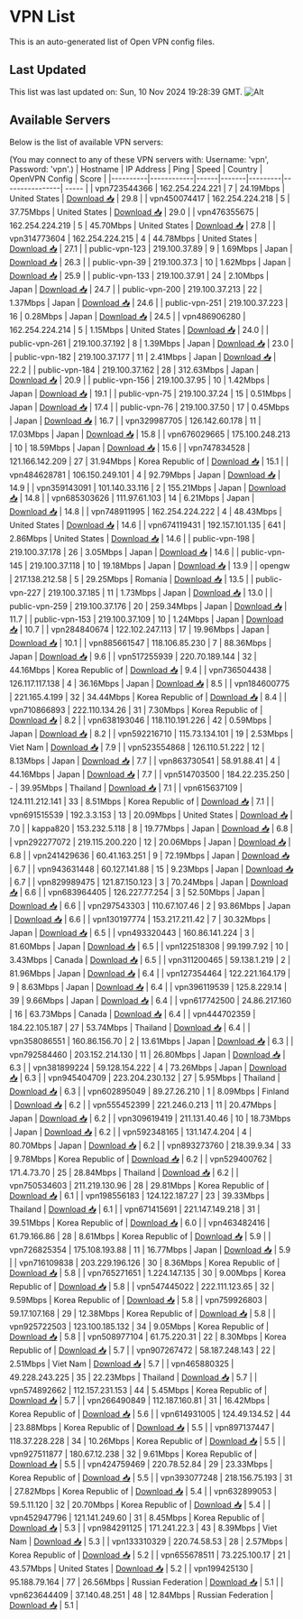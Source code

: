 # VPN List

This is an auto-generated list of Open VPN config files.

## Last Updated

This list was last updated on: Sun, 10 Nov 2024 19:28:39 GMT.
![Alt](https://repobeats.axiom.co/api/embed/186b98318ef1479477931607c1ad7d823f12451f.svg "Repobeats analytics image")

## Available Servers

Below is the list of available VPN servers:

(You may connect to any of these VPN servers with: Username: 'vpn', Password: 'vpn'.)
| Hostname | IP Address | Ping | Speed | Country | OpenVPN Config | Score |
|----------|------------|------|-------|---------|----------------| ----- |
| vpn723544366 | 162.254.224.221 | 7 | 24.19Mbps | United States | [Download 📥](./configs/server_0_US.ovpn) | 29.8 |
| vpn450074417 | 162.254.224.218 | 5 | 37.75Mbps | United States | [Download 📥](./configs/server_1_US.ovpn) | 29.0 |
| vpn476355675 | 162.254.224.219 | 5 | 45.70Mbps | United States | [Download 📥](./configs/server_2_US.ovpn) | 27.8 |
| vpn314773604 | 162.254.224.215 | 4 | 44.78Mbps | United States | [Download 📥](./configs/server_3_US.ovpn) | 27.1 |
| public-vpn-123 | 219.100.37.89 | 9 | 1.69Mbps | Japan | [Download 📥](./configs/server_4_JP.ovpn) | 26.3 |
| public-vpn-39 | 219.100.37.3 | 10 | 1.62Mbps | Japan | [Download 📥](./configs/server_5_JP.ovpn) | 25.9 |
| public-vpn-133 | 219.100.37.91 | 24 | 2.10Mbps | Japan | [Download 📥](./configs/server_6_JP.ovpn) | 24.7 |
| public-vpn-200 | 219.100.37.213 | 22 | 1.37Mbps | Japan | [Download 📥](./configs/server_7_JP.ovpn) | 24.6 |
| public-vpn-251 | 219.100.37.223 | 16 | 0.28Mbps | Japan | [Download 📥](./configs/server_8_JP.ovpn) | 24.5 |
| vpn486906280 | 162.254.224.214 | 5 | 1.15Mbps | United States | [Download 📥](./configs/server_9_US.ovpn) | 24.0 |
| public-vpn-261 | 219.100.37.192 | 8 | 1.39Mbps | Japan | [Download 📥](./configs/server_10_JP.ovpn) | 23.0 |
| public-vpn-182 | 219.100.37.177 | 11 | 2.41Mbps | Japan | [Download 📥](./configs/server_11_JP.ovpn) | 22.2 |
| public-vpn-184 | 219.100.37.162 | 28 | 312.63Mbps | Japan | [Download 📥](./configs/server_12_JP.ovpn) | 20.9 |
| public-vpn-156 | 219.100.37.95 | 10 | 1.42Mbps | Japan | [Download 📥](./configs/server_13_JP.ovpn) | 19.1 |
| public-vpn-75 | 219.100.37.24 | 15 | 0.51Mbps | Japan | [Download 📥](./configs/server_14_JP.ovpn) | 17.4 |
| public-vpn-76 | 219.100.37.50 | 17 | 0.45Mbps | Japan | [Download 📥](./configs/server_15_JP.ovpn) | 16.7 |
| vpn329987705 | 126.142.60.178 | 11 | 17.03Mbps | Japan | [Download 📥](./configs/server_16_JP.ovpn) | 15.8 |
| vpn676029665 | 175.100.248.213 | 10 | 18.59Mbps | Japan | [Download 📥](./configs/server_17_JP.ovpn) | 15.6 |
| vpn747834528 | 121.166.142.209 | 27 | 31.94Mbps | Korea Republic of | [Download 📥](./configs/server_18_KR.ovpn) | 15.1 |
| vpn484628781 | 106.150.249.101 | 4 | 92.79Mbps | Japan | [Download 📥](./configs/server_19_JP.ovpn) | 14.9 |
| vpn359143091 | 101.140.33.116 | 2 | 155.21Mbps | Japan | [Download 📥](./configs/server_20_JP.ovpn) | 14.8 |
| vpn685303626 | 111.97.61.103 | 14 | 6.21Mbps | Japan | [Download 📥](./configs/server_21_JP.ovpn) | 14.8 |
| vpn748911995 | 162.254.224.222 | 4 | 48.43Mbps | United States | [Download 📥](./configs/server_22_US.ovpn) | 14.6 |
| vpn674119431 | 192.157.101.135 | 641 | 2.86Mbps | United States | [Download 📥](./configs/server_23_US.ovpn) | 14.6 |
| public-vpn-198 | 219.100.37.178 | 26 | 3.05Mbps | Japan | [Download 📥](./configs/server_24_JP.ovpn) | 14.6 |
| public-vpn-145 | 219.100.37.118 | 10 | 19.18Mbps | Japan | [Download 📥](./configs/server_25_JP.ovpn) | 13.9 |
| opengw | 217.138.212.58 | 5 | 29.25Mbps | Romania | [Download 📥](./configs/server_26_RO.ovpn) | 13.5 |
| public-vpn-227 | 219.100.37.185 | 11 | 1.73Mbps | Japan | [Download 📥](./configs/server_27_JP.ovpn) | 13.0 |
| public-vpn-259 | 219.100.37.176 | 20 | 259.34Mbps | Japan | [Download 📥](./configs/server_28_JP.ovpn) | 11.7 |
| public-vpn-153 | 219.100.37.109 | 10 | 1.24Mbps | Japan | [Download 📥](./configs/server_29_JP.ovpn) | 10.7 |
| vpn284840674 | 122.102.247.113 | 17 | 19.96Mbps | Japan | [Download 📥](./configs/server_30_JP.ovpn) | 10.1 |
| vpn885661547 | 118.106.85.230 | 7 | 88.36Mbps | Japan | [Download 📥](./configs/server_31_JP.ovpn) | 9.6 |
| vpn517255939 | 220.70.189.144 | 32 | 44.16Mbps | Korea Republic of | [Download 📥](./configs/server_32_KR.ovpn) | 9.4 |
| vpn736504438 | 126.117.117.138 | 4 | 36.16Mbps | Japan | [Download 📥](./configs/server_33_JP.ovpn) | 8.5 |
| vpn184600775 | 221.165.4.199 | 32 | 34.44Mbps | Korea Republic of | [Download 📥](./configs/server_34_KR.ovpn) | 8.4 |
| vpn710866893 | 222.110.134.26 | 31 | 7.30Mbps | Korea Republic of | [Download 📥](./configs/server_35_KR.ovpn) | 8.2 |
| vpn638193046 | 118.110.191.226 | 42 | 0.59Mbps | Japan | [Download 📥](./configs/server_36_JP.ovpn) | 8.2 |
| vpn592216710 | 115.73.134.101 | 19 | 2.53Mbps | Viet Nam | [Download 📥](./configs/server_37_VN.ovpn) | 7.9 |
| vpn523554868 | 126.110.51.222 | 12 | 8.13Mbps | Japan | [Download 📥](./configs/server_38_JP.ovpn) | 7.7 |
| vpn863730541 | 58.91.88.41 | 4 | 44.16Mbps | Japan | [Download 📥](./configs/server_39_JP.ovpn) | 7.7 |
| vpn514703500 | 184.22.235.250 | - | 39.95Mbps | Thailand | [Download 📥](./configs/server_40_TH.ovpn) | 7.1 |
| vpn615637109 | 124.111.212.141 | 33 | 8.51Mbps | Korea Republic of | [Download 📥](./configs/server_41_KR.ovpn) | 7.1 |
| vpn691515539 | 192.3.3.153 | 13 | 20.09Mbps | United States | [Download 📥](./configs/server_42_US.ovpn) | 7.0 |
| kappa820 | 153.232.5.118 | 8 | 19.77Mbps | Japan | [Download 📥](./configs/server_43_JP.ovpn) | 6.8 |
| vpn292277072 | 219.115.200.220 | 12 | 20.06Mbps | Japan | [Download 📥](./configs/server_44_JP.ovpn) | 6.8 |
| vpn241429636 | 60.41.163.251 | 9 | 72.19Mbps | Japan | [Download 📥](./configs/server_45_JP.ovpn) | 6.7 |
| vpn943631448 | 60.127.141.88 | 15 | 9.23Mbps | Japan | [Download 📥](./configs/server_46_JP.ovpn) | 6.7 |
| vpn829989475 | 121.87.150.123 | 3 | 70.24Mbps | Japan | [Download 📥](./configs/server_47_JP.ovpn) | 6.6 |
| vpn683964405 | 126.227.77.254 | 3 | 52.50Mbps | Japan | [Download 📥](./configs/server_48_JP.ovpn) | 6.6 |
| vpn297543303 | 110.67.107.46 | 2 | 93.86Mbps | Japan | [Download 📥](./configs/server_49_JP.ovpn) | 6.6 |
| vpn130197774 | 153.217.211.42 | 7 | 30.32Mbps | Japan | [Download 📥](./configs/server_50_JP.ovpn) | 6.5 |
| vpn493320443 | 160.86.141.224 | 3 | 81.60Mbps | Japan | [Download 📥](./configs/server_51_JP.ovpn) | 6.5 |
| vpn122518308 | 99.199.7.92 | 10 | 3.43Mbps | Canada | [Download 📥](./configs/server_52_CA.ovpn) | 6.5 |
| vpn311200465 | 59.138.1.219 | 2 | 81.96Mbps | Japan | [Download 📥](./configs/server_53_JP.ovpn) | 6.4 |
| vpn127354464 | 122.221.164.179 | 9 | 8.63Mbps | Japan | [Download 📥](./configs/server_54_JP.ovpn) | 6.4 |
| vpn396119539 | 125.8.229.14 | 39 | 9.66Mbps | Japan | [Download 📥](./configs/server_55_JP.ovpn) | 6.4 |
| vpn617742500 | 24.86.217.160 | 16 | 63.73Mbps | Canada | [Download 📥](./configs/server_56_CA.ovpn) | 6.4 |
| vpn444702359 | 184.22.105.187 | 27 | 53.74Mbps | Thailand | [Download 📥](./configs/server_57_TH.ovpn) | 6.4 |
| vpn358086551 | 160.86.156.70 | 2 | 13.61Mbps | Japan | [Download 📥](./configs/server_58_JP.ovpn) | 6.3 |
| vpn792584460 | 203.152.214.130 | 11 | 26.80Mbps | Japan | [Download 📥](./configs/server_59_JP.ovpn) | 6.3 |
| vpn381899224 | 59.128.154.222 | 4 | 73.26Mbps | Japan | [Download 📥](./configs/server_60_JP.ovpn) | 6.3 |
| vpn945404709 | 223.204.230.132 | 27 | 5.95Mbps | Thailand | [Download 📥](./configs/server_61_TH.ovpn) | 6.3 |
| vpn602895049 | 89.27.26.210 | 1 | 8.09Mbps | Finland | [Download 📥](./configs/server_62_FI.ovpn) | 6.2 |
| vpn555452399 | 221.246.0.213 | 11 | 20.47Mbps | Japan | [Download 📥](./configs/server_63_JP.ovpn) | 6.2 |
| vpn309619419 | 211.131.40.46 | 10 | 18.73Mbps | Japan | [Download 📥](./configs/server_64_JP.ovpn) | 6.2 |
| vpn592348165 | 131.147.4.204 | 4 | 80.70Mbps | Japan | [Download 📥](./configs/server_65_JP.ovpn) | 6.2 |
| vpn893273760 | 218.39.9.34 | 33 | 9.78Mbps | Korea Republic of | [Download 📥](./configs/server_66_KR.ovpn) | 6.2 |
| vpn529400762 | 171.4.73.70 | 25 | 28.84Mbps | Thailand | [Download 📥](./configs/server_67_TH.ovpn) | 6.2 |
| vpn750534603 | 211.219.130.96 | 28 | 29.81Mbps | Korea Republic of | [Download 📥](./configs/server_68_KR.ovpn) | 6.1 |
| vpn198556183 | 124.122.187.27 | 23 | 39.33Mbps | Thailand | [Download 📥](./configs/server_69_TH.ovpn) | 6.1 |
| vpn671415691 | 221.147.149.218 | 31 | 39.51Mbps | Korea Republic of | [Download 📥](./configs/server_70_KR.ovpn) | 6.0 |
| vpn463482416 | 61.79.166.86 | 28 | 8.61Mbps | Korea Republic of | [Download 📥](./configs/server_71_KR.ovpn) | 5.9 |
| vpn726825354 | 175.108.193.88 | 11 | 16.77Mbps | Japan | [Download 📥](./configs/server_72_JP.ovpn) | 5.9 |
| vpn716109838 | 203.229.196.126 | 30 | 8.36Mbps | Korea Republic of | [Download 📥](./configs/server_73_KR.ovpn) | 5.8 |
| vpn765271651 | 1.224.147.135 | 30 | 9.00Mbps | Korea Republic of | [Download 📥](./configs/server_74_KR.ovpn) | 5.8 |
| vpn547445022 | 222.111.123.65 | 32 | 9.59Mbps | Korea Republic of | [Download 📥](./configs/server_75_KR.ovpn) | 5.8 |
| vpn759926803 | 59.17.107.168 | 29 | 12.38Mbps | Korea Republic of | [Download 📥](./configs/server_76_KR.ovpn) | 5.8 |
| vpn925722503 | 123.100.185.132 | 34 | 9.05Mbps | Korea Republic of | [Download 📥](./configs/server_77_KR.ovpn) | 5.8 |
| vpn508977104 | 61.75.220.31 | 22 | 8.30Mbps | Korea Republic of | [Download 📥](./configs/server_78_KR.ovpn) | 5.7 |
| vpn907267472 | 58.187.248.143 | 22 | 2.51Mbps | Viet Nam | [Download 📥](./configs/server_79_VN.ovpn) | 5.7 |
| vpn465880325 | 49.228.243.225 | 35 | 22.23Mbps | Thailand | [Download 📥](./configs/server_80_TH.ovpn) | 5.7 |
| vpn574892662 | 112.157.231.153 | 44 | 5.45Mbps | Korea Republic of | [Download 📥](./configs/server_81_KR.ovpn) | 5.7 |
| vpn266490849 | 112.187.160.81 | 31 | 16.42Mbps | Korea Republic of | [Download 📥](./configs/server_82_KR.ovpn) | 5.6 |
| vpn614931005 | 124.49.134.52 | 44 | 23.88Mbps | Korea Republic of | [Download 📥](./configs/server_83_KR.ovpn) | 5.5 |
| vpn897137447 | 118.37.228.228 | 34 | 10.26Mbps | Korea Republic of | [Download 📥](./configs/server_84_KR.ovpn) | 5.5 |
| vpn927511877 | 180.67.12.238 | 32 | 9.61Mbps | Korea Republic of | [Download 📥](./configs/server_85_KR.ovpn) | 5.5 |
| vpn424759469 | 220.78.52.84 | 29 | 23.33Mbps | Korea Republic of | [Download 📥](./configs/server_86_KR.ovpn) | 5.5 |
| vpn393077248 | 218.156.75.193 | 31 | 27.82Mbps | Korea Republic of | [Download 📥](./configs/server_87_KR.ovpn) | 5.4 |
| vpn632899053 | 59.5.11.120 | 32 | 20.70Mbps | Korea Republic of | [Download 📥](./configs/server_88_KR.ovpn) | 5.4 |
| vpn452947796 | 121.141.249.60 | 31 | 8.45Mbps | Korea Republic of | [Download 📥](./configs/server_89_KR.ovpn) | 5.3 |
| vpn984291125 | 171.241.22.3 | 43 | 8.39Mbps | Viet Nam | [Download 📥](./configs/server_90_VN.ovpn) | 5.3 |
| vpn133310329 | 220.74.58.53 | 28 | 2.57Mbps | Korea Republic of | [Download 📥](./configs/server_91_KR.ovpn) | 5.2 |
| vpn655678511 | 73.225.100.17 | 21 | 43.57Mbps | United States | [Download 📥](./configs/server_92_US.ovpn) | 5.2 |
| vpn199425130 | 95.188.79.164 | 77 | 26.56Mbps | Russian Federation | [Download 📥](./configs/server_93_RU.ovpn) | 5.1 |
| vpn623644409 | 37.140.48.251 | 48 | 12.84Mbps | Russian Federation | [Download 📥](./configs/server_94_RU.ovpn) | 5.1 |
